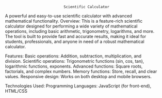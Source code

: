                                Scientific Calculator
A powerful and easy-to-use scientific calculator with advanced mathematical functionality.
Overview:
This is a feature-rich scientific calculator designed for performing a wide variety of mathematical operations, including basic arithmetic, trigonometry, logarithms, and more. The tool is built to provide fast and accurate results, making it ideal for students, professionals, and anyone in need of a robust mathematical calculator.

Features:
Basic operations: Addition, subtraction, multiplication, and division.
Scientific operations: Trigonometric functions (sin, cos, tan), logarithmic functions, exponents.
Advanced functions: Square roots, factorials, and complex numbers.
Memory functions: Store, recall, and clear values.
Responsive design: Works on both desktop and mobile browsers.

Technologies Used:
Programming Languages: JavaScript (for front-end), HTML/CSS

